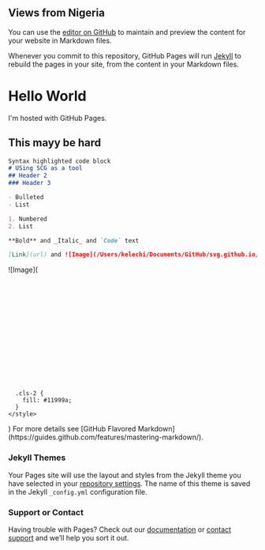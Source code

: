 ## Views from Nigeria

You can use the [editor on GitHub](https://github.com/kelechi93/svg.github.io/edit/gh-pages/index.md) to maintain and preview the content for your website in Markdown files.

Whenever you commit to this repository, GitHub Pages will run [Jekyll](https://jekyllrb.com/) to rebuild the pages in your site, from the content in your Markdown files.

<h1>Hello World</h1>
<p>I'm hosted with GitHub Pages.</p>
<h2>This mayy be hard</h2> 

```markdown
Syntax highlighted code block
# USing SCG as a tool
## Header 2
### Header 3

- Bulleted
- List

1. Numbered
2. List

**Bold** and _Italic_ and `Code` text

[Link](url) and ![Image](/Users/kelechi/Documents/GitHub/svg.github.io/aiVolume.svg)
```
![Image](<svg id="Layer_1" data-name="Layer 1" xmlns="http://www.w3.org/2000/svg" width="456" height="221" viewBox="0 0 456 221">
  <defs>
    <style>
      .cls-1 {
        fill: #084872;
      }

      .cls-2 {
        fill: #11999a;
      }
    </style>
  </defs>
  <path class="cls-1" d="M0,0H0" transform="translate(-152 -204)"/>
  <polygon class="cls-1" points="187 144 140 144 140 66 185 66 185 81 158 81 158 98 183 98 183 112 158 112 158 130 187 130 187 144"/>
  <path class="cls-1" d="M0,0Z" transform="translate(-152 -204)"/>
  <path class="cls-1" d="M0,0ZM0,0Z" transform="translate(-152 -204)"/>
  <path class="cls-1" d="M0,0ZM0,0Z" transform="translate(-152 -204)"/>
  <path class="cls-2" d="M0,0H0" transform="translate(-152 -204)"/>
  <path class="cls-2" d="M0,0H0M0,0H0" transform="translate(-152 -204)"/>
  <path class="cls-2" d="M0,0Z" transform="translate(-152 -204)"/>
  <path class="cls-2" d="M0,0Z" transform="translate(-152 -204)"/>
  <path class="cls-2" d="M0,0H0" transform="translate(-152 -204)"/>
  <path class="cls-2" d="M0,0H0M0,0H0" transform="translate(-152 -204)"/>
  <path class="cls-2" d="M0,0H0M0,0H0" transform="translate(-152 -204)"/>
  <path class="cls-2" d="M0,0H0" transform="translate(-152 -204)"/>
  <path class="cls-2" d="M0,0Z" transform="translate(-152 -204)"/>
  <polygon class="cls-2" points="175 154 175 166 174 166 166 156 166 166 165 166 165 154 166 154 174 165 174 154 175 154"/>
  <path class="cls-2" d="M0,0H0M0,0H0" transform="translate(-152 -204)"/>
  <path class="cls-2" d="M0,0H0M0,0H0" transform="translate(-152 -204)"/>
  <path class="cls-2" d="M0,0H0" transform="translate(-152 -204)"/>
  <path class="cls-2" d="M0,0H0M0,0H0" transform="translate(-152 -204)"/>
  <path class="cls-2" d="M0,0H0" transform="translate(-152 -204)"/>
  <polygon class="cls-2" points="228 162 226 164 226 166 225 166 225 154 226 154 226 163 232 157 233 157 229 161 233 166 232 166 228 162"/>
  <path class="cls-2" d="M0,0H0M0,0H0" transform="translate(-152 -204)"/>
  <path class="cls-2" d="M0,0ZM0,0Z" transform="translate(-152 -204)"/>
  <path class="cls-2" d="M0,0H0M0,0H0" transform="translate(-152 -204)"/>
  <polygon class="cls-2" points="281 157 277 166 276 166 272 157 273 157 276 165 280 157 281 157"/>
  <path class="cls-2" d="M0,0H0M0,0H0" transform="translate(-152 -204)"/>
  <rect class="cls-2" x="293" y="154" width="1" height="12.63"/>
  <path class="cls-2" d="M0,0H0M0,0H0" transform="translate(-152 -204)"/>
  <path class="cls-2" d="M0,0H0M0,0H0" transform="translate(-152 -204)"/>
  <path class="cls-2" d="M0,0H0" transform="translate(-152 -204)"/>
  <path class="cls-2" d="M0,0H0M0,0H0" transform="translate(-152 -204)"/>
  <path class="cls-2" d="M0,0H0" transform="translate(-152 -204)"/>
  <path class="cls-2" d="M0,0Z" transform="translate(-152 -204)"/>
  <path class="cls-2" d="M0,0ZM0,0Z" transform="translate(-152 -204)"/>
  <path class="cls-2" d="M0,0H0M0,0Z" transform="translate(-152 -204)"/>
  <path class="cls-2" d="M0,0H0" transform="translate(-152 -204)"/>
  <path class="cls-2" d="M0,0Z" transform="translate(-152 -204)"/>
  <path class="cls-2" d="M0,0H0" transform="translate(-152 -204)"/>
  <path class="cls-2" d="M0,0H0M0,0Z" transform="translate(-152 -204)"/>
  <path class="cls-2" d="M0,0H0" transform="translate(-152 -204)"/>
  <path class="cls-2" d="M0,0Z" transform="translate(-152 -204)"/>
  <path class="cls-1" d="M0,0H0" transform="translate(-152 -204)"/>
  <path class="cls-2" d="M0,0H0" transform="translate(-152 -204)"/>
</svg>
)
For more details see [GitHub Flavored Markdown](https://guides.github.com/features/mastering-markdown/).

### Jekyll Themes

Your Pages site will use the layout and styles from the Jekyll theme you have selected in your [repository settings](https://github.com/kelechi93/svg.github.io/settings/pages). The name of this theme is saved in the Jekyll `_config.yml` configuration file.

### Support or Contact

Having trouble with Pages? Check out our [documentation](https://docs.github.com/categories/github-pages-basics/) or [contact support](https://support.github.com/contact) and we’ll help you sort it out.
